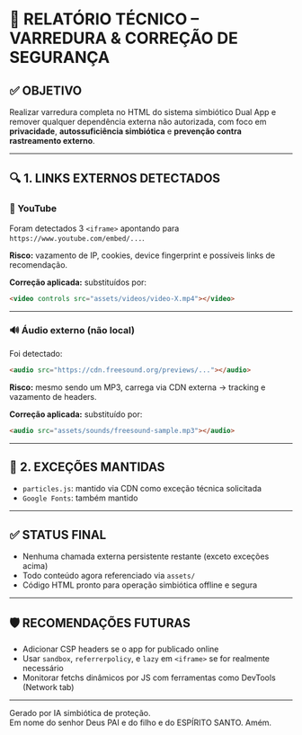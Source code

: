 # 📄 RELATÓRIO TÉCNICO – VARREDURA & CORREÇÃO DE SEGURANÇA

## ✅ OBJETIVO
Realizar varredura completa no HTML do sistema simbiótico Dual App e remover qualquer dependência externa não autorizada, com foco em **privacidade**, **autossuficiência simbiótica** e **prevenção contra rastreamento externo**.

---

## 🔍 1. LINKS EXTERNOS DETECTADOS

### 🎥 YouTube
Foram detectados 3 `<iframe>` apontando para `https://www.youtube.com/embed/...`.

**Risco:** vazamento de IP, cookies, device fingerprint e possíveis links de recomendação.

**Correção aplicada:** substituídos por:
```html
<video controls src="assets/videos/video-X.mp4"></video>
```

---

### 🔊 Áudio externo (não local)
Foi detectado:
```html
<audio src="https://cdn.freesound.org/previews/..."></audio>
```

**Risco:** mesmo sendo um MP3, carrega via CDN externa → tracking e vazamento de headers.

**Correção aplicada:** substituído por:
```html
<audio src="assets/sounds/freesound-sample.mp3"></audio>
```

---

## 🎯 2. EXCEÇÕES MANTIDAS

- `particles.js`: mantido via CDN como exceção técnica solicitada
- `Google Fonts`: também mantido

---

## ✅ STATUS FINAL

- Nenhuma chamada externa persistente restante (exceto exceções acima)
- Todo conteúdo agora referenciado via `assets/`
- Código HTML pronto para operação simbiótica offline e segura

---

## 🛡️ RECOMENDAÇÕES FUTURAS

- Adicionar CSP headers se o app for publicado online
- Usar `sandbox`, `referrerpolicy`, e `lazy` em `<iframe>` se for realmente necessário
- Monitorar fetchs dinâmicos por JS com ferramentas como DevTools (Network tab)

---

Gerado por IA simbiótica de proteção.  
Em nome do senhor Deus PAI e do filho e do ESPÍRITO SANTO. Amém.